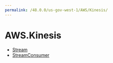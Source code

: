 ```yaml
---
permalink: /48.0.0/us-gov-west-1/AWS/Kinesis/
---
```


# AWS.Kinesis



* [Stream](Stream.md)
* [StreamConsumer](StreamConsumer.md)